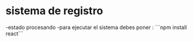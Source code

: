 <h1>sistema de registro</h1>

-estado procesando
-para ejecutar el sistema debes poner :
´´´npm install react´´´
